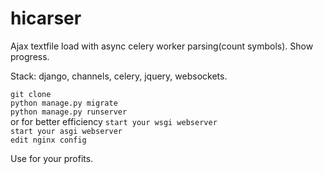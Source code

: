 # hicarser

Ajax textfile load with async celery worker parsing(count symbols). 
Show progress. 

Stack: django, channels, celery, jquery, websockets. 

```git clone```  
```python manage.py migrate```  
```python manage.py runserver```  
or for better efficiency
```start your wsgi webserver```  
```start your asgi webserver ```  
```edit nginx config```  

Use for your profits.
